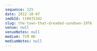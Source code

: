 ```yaml
---
sequence: 225
date: 2012-10-07
imdbId: tt0075342
slug: the-town-that-dreaded-sundown-1976
venue: null
venueNotes: null
medium: TCM HD
mediumNotes: null
---
```

